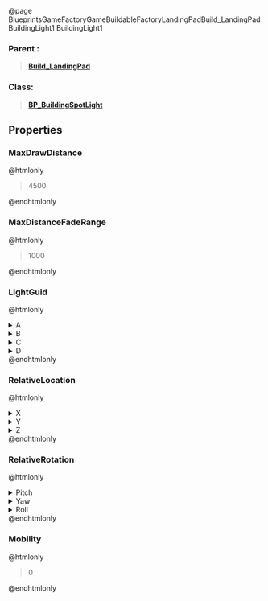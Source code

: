 @page BlueprintsGameFactoryGameBuildableFactoryLandingPadBuild_LandingPadBuildingLight1 BuildingLight1
### Parent :
<b><a href="_blueprints_game_factory_game_buildable_factory_landing_pad_build__landing_pad.html"><blockquote>Build_LandingPad</blockquote></a></b>
### Class:
<b><a href="_blueprints_game_factory_game_buildable-shared_shared_parts_b_p__building_spot_light.html"><blockquote>BP_BuildingSpotLight</blockquote></a></b>
## Properties
### MaxDrawDistance
@htmlonly
<blockquote>4500</blockquote>
@endhtmlonly

### MaxDistanceFadeRange
@htmlonly
<blockquote>1000</blockquote>
@endhtmlonly

### LightGuid
@htmlonly
<details>
 <summary>A</summary>
<blockquote>-1712348904</blockquote>
</details>
<details>
 <summary>B</summary>
<blockquote>1233848410</blockquote>
</details>
<details>
 <summary>C</summary>
<blockquote>844460476</blockquote>
</details>
<details>
 <summary>D</summary>
<blockquote>910017031</blockquote>
</details>
@endhtmlonly

### RelativeLocation
@htmlonly
<details>
 <summary>X</summary>
<blockquote>-367.9998779296875</blockquote>
</details>
<details>
 <summary>Y</summary>
<blockquote>362.9999694824219</blockquote>
</details>
<details>
 <summary>Z</summary>
<blockquote>-22</blockquote>
</details>
@endhtmlonly

### RelativeRotation
@htmlonly
<details>
 <summary>Pitch</summary>
<blockquote>0</blockquote>
</details>
<details>
 <summary>Yaw</summary>
<blockquote>-1.3660373952006921e-05</blockquote>
</details>
<details>
 <summary>Roll</summary>
<blockquote>0</blockquote>
</details>
@endhtmlonly

### Mobility
@htmlonly
<blockquote>0</blockquote>
@endhtmlonly


